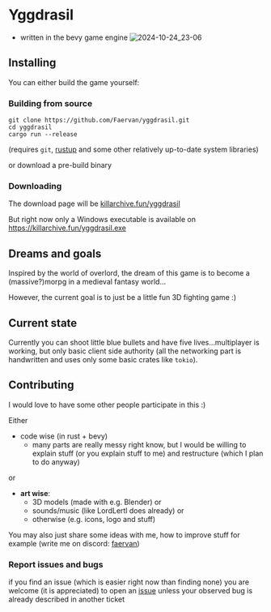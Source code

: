 # Yggdrasil
- written in the bevy game engine
![2024-10-24_23-06](https://github.com/user-attachments/assets/4744bd46-e67e-4788-a75e-38da0c7547c5)


## Installing
You can either build the game yourself:
### Building from source
```
git clone https://github.com/Faervan/yggdrasil.git
cd yggdrasil
cargo run --release
```
(requires `git`, [rustup](https://rustup.rs/) and some other relatively up-to-date system libraries)

or download a pre-build binary
### Downloading
The download page will be [killarchive.fun/yggdrasil](https://killarchive.fun/yggdrasil)

But right now only a Windows executable is available on https://killarchive.fun/yggdrasil.exe

## Dreams and goals
Inspired by the world of overlord, the dream of this game is to become a (massive?)morpg in a medieval fantasy world...

However, the current goal is to just be a little fun 3D fighting game :)

## Current state
Currently you can shoot little blue bullets and have five lives...multiplayer is working, but only basic client side authority
(all the networking part is handwritten and uses only some basic crates like `tokio`).

## Contributing
I would love to have some other people participate in this :)

Either
- code wise (in rust + bevy)
  - many parts are really messy right know, but I would be willing to explain stuff (or you explain stuff to me) and restructure (which I plan to do anyway)

or
- **art wise**:
  - 3D models (made with e.g. Blender) or
  - sounds/music (like LordLertl does already) or
  - otherwise (e.g. icons, logo and stuff)

 You may also just share some ideas with me, how to improve stuff for example (write me on discord: [faervan](<https://discord.com/users/738658712620630076>))

 ### Report issues and bugs
if you find an issue (which is easier right now than finding none) you are welcome (it is appreciated) to open an
[issue](https://github.com/Faervan/yggdrasil/issues) unless your observed bug is already described in another ticket
